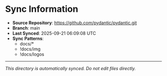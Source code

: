# Sync Information

- **Source Repository**: https://github.com/pydantic/pydantic.git
- **Branch**: main
- **Last Synced**: 2025-09-21 06:09:08 UTC
- **Sync Patterns**:
  - docs/*
  - !docs/img
  - !docs/logos

---
*This directory is automatically synced. Do not edit files directly.*
